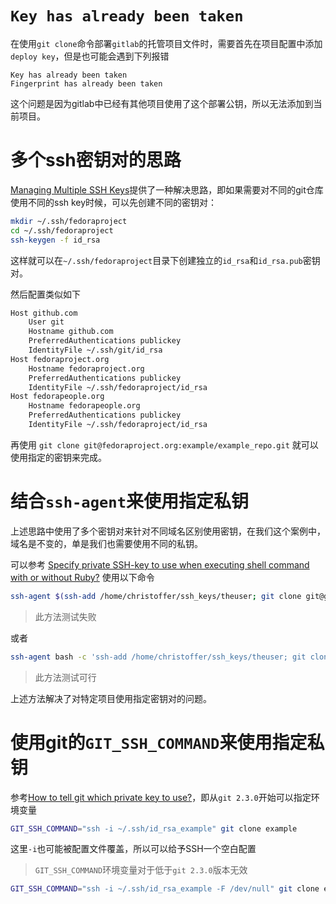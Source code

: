 # `Key has already been taken`

在使用`git clone`命令部署`gitlab`的托管项目文件时，需要首先在项目配置中添加`deploy key`，但是也可能会遇到下列报错

```
Key has already been taken
Fingerprint has already been taken
```

这个问题是因为gitlab中已经有其他项目使用了这个部署公钥，所以无法添加到当前项目。

# 多个ssh密钥对的思路

[Managing Multiple SSH Keys](http://www.robotgoblin.co.uk/blog/2012/07/24/managing-multiple-ssh-keys/)提供了一种解决思路，即如果需要对不同的git仓库使用不同的ssh key时候，可以先创建不同的密钥对：

```bash
mkdir ~/.ssh/fedoraproject
cd ~/.ssh/fedoraproject
ssh-keygen -f id_rsa
```

这样就可以在`~/.ssh/fedoraproject`目录下创建独立的`id_rsa`和`id_rsa.pub`密钥对。

然后配置类似如下

```bash
Host github.com
	User git
	Hostname github.com
	PreferredAuthentications publickey
	IdentityFile ~/.ssh/git/id_rsa
Host fedoraproject.org
	Hostname fedoraproject.org
	PreferredAuthentications publickey
	IdentityFile ~/.ssh/fedoraproject/id_rsa
Host fedorapeople.org
	Hostname fedorapeople.org
	PreferredAuthentications publickey
	IdentityFile ~/.ssh/fedoraproject/id_rsa
```

再使用 `git clone git@fedoraproject.org:example/example_repo.git` 就可以使用指定的密钥来完成。

# 结合`ssh-agent`来使用指定私钥

上述思路中使用了多个密钥对来针对不同域名区别使用密钥，在我们这个案例中，域名是不变的，单是我们也需要使用不同的私钥。

可以参考 [Specify private SSH-key to use when executing shell command with or without Ruby?](http://stackoverflow.com/questions/4565700/specify-private-ssh-key-to-use-when-executing-shell-command-with-or-without-ruby) 使用以下命令

```bash
ssh-agent $(ssh-add /home/christoffer/ssh_keys/theuser; git clone git@github.com:TheUser/TheProject.git)
```

> 此方法测试失败

或者

```bash
ssh-agent bash -c 'ssh-add /home/christoffer/ssh_keys/theuser; git clone git@github.com:TheUser/TheProject.git'
```

> 此方法测试可行

上述方法解决了对特定项目使用指定密钥对的问题。


# 使用git的`GIT_SSH_COMMAND`来使用指定私钥

参考[How to tell git which private key to use?](http://superuser.com/questions/232373/how-to-tell-git-which-private-key-to-use)，即从`git 2.3.0`开始可以指定环境变量

```bash
GIT_SSH_COMMAND="ssh -i ~/.ssh/id_rsa_example" git clone example
```

这里`-i`也可能被配置文件覆盖，所以可以给予SSH一个空白配置

> `GIT_SSH_COMMAND`环境变量对于低于`git 2.3.0`版本无效

```bash
GIT_SSH_COMMAND="ssh -i ~/.ssh/id_rsa_example -F /dev/null" git clone example
```
